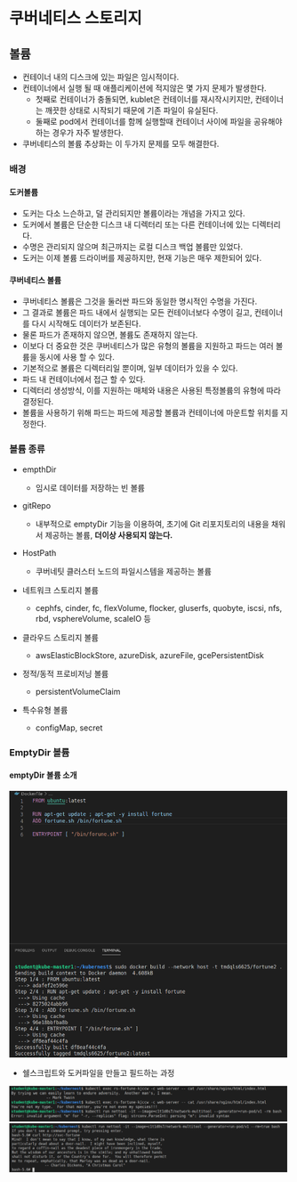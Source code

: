 # 쿠버네티스 스토리지

## 볼륨
+ 컨테이너 내의 디스크에 있는 파일은 임시적이다.
+ 컨테이너에서 실행 될 때 애플리케이션에 적지않은 몇 가지 문제가 발생한다.
  + 첫째로 컨테이너가 충돌되면, kublet은 컨테이너를 재시작시키지만, 컨테이너는 깨끗한 상태로 시작되기 때문에 기존 파일이 유실된다.
  + 둘째로 pod에서 컨테이너를 함께 실행할때 컨테이너 사이에 파일을 공유해야 하는 경우가 자주 발생한다.
+ 쿠버네티스의 볼륨 추상화는 이 두가지 문제를 모두 해결한다.

### 배경
#### 도커볼륨
+ 도커는 다소 느슨하고, 덜 관리되지만 볼륨이라는 개념을 가지고 있다.
+ 도커에서 볼륨은 단순한 디스크 내 디렉터리 또는 다른 컨테이너에 있는 디렉터리다.
+ 수명은 관리되지 않으며 최근까지는 로컬 디스크 백업 볼륨만 있었다.
+ 도커는 이제 볼륨 드라이버를 제공하지만, 현재 기능은 매우 제한되어 있다.

#### 쿠버네티스 볼륨
+ 쿠버네티스 볼륨은 그것을 둘러싼 파드와 동일한 명시적인 수명을 가진다.
+ 그 결과로 볼륨은 파드 내에서 실행되는 모든 컨테이너보다 수명이 길고, 컨테이너를 다시 시작해도 데이터가 보존된다.
+ 물론 파드가 존재하지 않으면, 볼륨도 존재하지 않는다.
+ 이보다 더 중요한 것은 쿠버네티스가 많은 유형의 볼륨을 지원하고 파드는 여러 볼륨을 동시에 사용 할 수 있다.
+ 기본적으로 볼륨은 디렉터리일 뿐이며, 일부 데이터가 있을 수 있다.
+ 파드 내 컨테이너에서 접근 할 수 있다.
+ 디렉터리 생성방식, 이를 지원하는 매체와 내용은 사용된 특정볼륨의 유형에 따라 결정된다.
+ 볼륨을 사용하기 위해 파드는 파드에 제공할 볼륨과 컨테이너에 마운트할 위치를 지정한다.

### 볼륨 종류

+ empthDir
  + 임시로 데이터를 저장하는 빈 볼륨
  
+ gitRepo
  + 내부적으로 emptyDir 기능을 이용하여, 초기에 Git 리포지토리의 내용을 채워서 제공하는 볼륨, **더이상 사용되지 않는다.**

+ HostPath
  + 쿠버네팃 클러스터 노드의 파일시스템을 제공하는 볼륨
  
+ 네트워크 스토리지 볼륨
  + cephfs, cinder, fc, flexVolume, flocker, gluserfs, quobyte, iscsi, nfs, rbd, vsphereVolume, scaleIO 등
  
+ 클라우드 스토리지 볼륨
  + awsElasticBlockStore, azureDisk, azureFile, gcePersistentDisk
  
+ 정적/동적 프로비저닝 볼륨
  + persistentVolumeClaim
  
+ 특수유형 볼륨
  + configMap, secret

### EmptyDir 볼륨
#### emptyDir 볼륨 소개

<img src="https://github.com/hyunseungbin9408/CCCR_experience/blob/master/png/Container_Kubernetes_volume_emptyDir_sh_do.png" alt="drawing" width="500"/>

+ 쉘스크립트와 도커파일을 만들고 필드하는 과정

<img src="https://github.com/hyunseungbin9408/CCCR_experience/blob/master/png/Container_Kubernetes_volume_emptyDir_cat.png" alt="drawing" width="500"/>

<img src="https://github.com/hyunseungbin9408/CCCR_experience/blob/master/png/Container_Kubernetes_volume_emptyDir_curl.png" alt="drawing" width="500"/>
